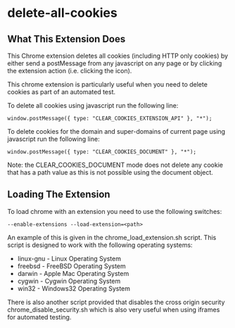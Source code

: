 delete-all-cookies
==================

What This Extension Does
------------------------

This Chrome extension deletes all cookies (including HTTP only cookies) by either send a postMessage from any javascript on any page or by clicking the extension action (i.e. clicking the icon).

This chrome extension is particularly useful when you need to delete cookies as part of an automated test.

To delete all cookies using javascript run the following line:

    window.postMessage({ type: "CLEAR_COOKIES_EXTENSION_API" }, "*");

To delete cookies for the domain and super-domains of current page using javascript run the following line:

    window.postMessage({ type: "CLEAR_COOKIES_DOCUMENT" }, "*");

Note: the CLEAR_COOKIES_DOCUMENT mode does not delete any cookie that has a path value as this is not possible using the document object.

Loading The Extension
---------------------

To load chrome with an extension you need to use the following switches:

    --enable-extensions --load-extension=<path>

An example of this is given in the chrome_load_extension.sh script.  This script is designed to work with the following operating systems:
* linux-gnu - Linux Operating System
* freebsd - FreeBSD Operating System
* darwin - Apple Mac Operating System
* cygwin - Cygwin Operating System
* win32 - Windows32 Operating System

There is also another script provided that disables the cross origin security chrome_disable_security.sh which is also very useful when using iframes for automated testing.
